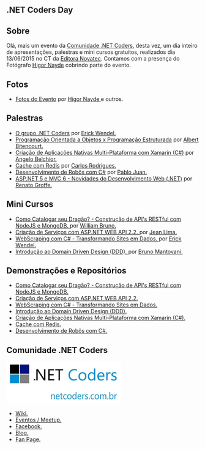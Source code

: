  <article class="markdown-body entry-content" itemprop="mainContentOfPage">
 <h1>
 <a class="anchor"  aria-hidden="true">
 <span class="octicon octicon-link"></span></a>.NET Coders Day</h1>

<h2>
<a id="user-content-palestras" class="anchor" href="#palestras" aria-hidden="true">
<span class="octicon octicon-link"></span></a>Sobre</h2>
<p> Olá, mais um evento da <a href="https://www.facebook.com/DotNetCoders" target="_blank">Comunidade .NET Coders</a>, desta vez, um dia inteiro de apresentações,
palestras e mini cursos gratuitos, realizados dia 13/06/2015 no CT da <a href="https://www.facebook.com/ctnovatec" target="_blank">Editora Novatec</a>. Contamos com a presença do Fotógrafo <a href="https://www.facebook.com/higor.nayde" target="_blank">Higor Nayde</a> cobrindo parte do evento.</p>

<h2><a id="user-content-fotos" class="anchor" href="#palestras" aria-hidden="true">
<span class="octicon octicon-link"></span></a>Fotos</h2>

<ul>
	<li>
		<a href="http://bit.ly/NetcodersDay-Photos" target="_blank">Fotos do Evento</a> por <a href="https://www.facebook.com/higor.nayde" target="_blank">Higor Nayde 
	</a> e outros.
</li>
</ul>

<h2><a id="user-content-palestras" class="anchor" href="#palestras" aria-hidden="true">
<span class="octicon octicon-link"></span></a>Palestras</h2>

<ul>
	<li>
		<a href="http://pt.slideshare.net/EriickWendell/net-coders" target="_blank">O grupo .NET Coders</a> por <a href="https://www.facebook.com/EriickWendel" target="_blank">Erick Wendel.
	</a>
</li>
<li>
	<a href="http://pt.slideshare.net/albertbitencourt/programao-estruturada-e-orientada-a-objetos-49412804" target="_blank">Programação Orientada a Objetos x Programação Estruturada</a> por <a href="https://www.facebook.com/albert.bitencourt" target="_blank">Albert Bitencourt.
</a>
</li>
<li>
	<a href="https://github.com/angelobelchior8/netcodersday-xamarin" target="_blank">Criação de Aplicações Nativas Multi-Plataforma com Xamarin (C#)</a> por <a href="http://xamarinbr.azurewebsites.net/" target="_blank">Angelo Belchior.
</a>
</li>

<li>
	<a href="http://pt.slideshare.net/carlosrodriguesjunior/cache-com-redis-novatec-49374349" target="_blank">Cache com Redis</a> por 
	<a href="https://www.facebook.com/carlos.rodrigues.9421450" target="_blank">Carlos Rodrigues.
	</a>
</li>
<li>
	<a href="http://pt.slideshare.net/PabloJuanx/eu-robo-pablojuan" target="_blank">Desenvolvimento de Robôs com C#</a> por 
	<a href="https://pablojuancruz.wordpress.com/" target="_blank">Pablo Juan.
	</a>
</li>

<li>
	<a href="http://pt.slideshare.net/renatogroff1/aspnet-5-renato-groffe" target="_blank">ASP.NET 5 e MVC 6 - Novidades do Desenvolvimento Web (.NET)</a> por <a href="https://www.facebook.com/RenatoGroffeSW" target="_blank">Renato Groffe.
</a>
</li>


</ul>

<h2><a id="user-content-artigos" class="anchor" href="#artigos" aria-hidden="true">
<span class="octicon octicon-link"></span></a>Mini Cursos</h2>

<ul>
<li>
	<a href="https://www.eventials.com/wbruno.moraes/construindo-uma-api-rest-com-expressjs-nodejs-2/" target="_blank">
		Como Catalogar seu Dragão? - Construção de API's RESTful com NodeJS e MongoDB.
	</a> por <a href="http://wbruno.com.br/" target="_blank"> William Bruno. </a>
</li>
<li>
	<a href="http://pt.slideshare.net/JeanLL/apresentao-49386849" target="_blank">
		Criação de Serviços com ASP.NET WEB API 2.2.
	</a> por <a href="https://www.linkedin.com/pub/jean-lima-lopes/45/412/5a2" target="_blank"> Jean Lima. </a>
</li>
<li>
	<a href="http://pt.slideshare.net/EriickWendell/mini-curso-webscraping" target="_blank">
		WebScraping com C#  - Transformando Sites em Dados.
	</a> por <a href="linkedin.com/in/erickwendel" target="_blank"> Erick Wendel. </a>
</li>
<li>
	<a href="https://github.com/brunomantovani/dddsamplecsharp" target="_blank">
		Introdução ao Domain Driven Design (DDD).
	</a> por <a href="https://www.facebook.com/xbruno.mantovani" target="_blank"> Bruno Mantovani.</a>
</li>


</ul>

<h2>
<a id="user-content-demo" class="anchor" href="#demo" aria-hidden="true">
<span class="octicon octicon-link"></span></a>Demonstrações e Repositórios</h2>

<ul>
<li>
	<a href="https://github.com/wbruno/dragons-api" target="_blank">
		Como Catalogar seu Dragão? - Construção de API's RESTful com NodeJS e MongoDB.
	</a> 
</li>
<li>
	<a href="https://github.com/JeanLLopes/WebAPI-Route-Translate-BasicAuth" target="_blank">
		Criação de Serviços com ASP.NET WEB API 2.2.
	</a>  
</li>
<li>
	<a href="https://github.com/ErickWendel/Demo.WebScraping.CSharp" target="_blank">
		WebScraping com C#  - Transformando Sites em Dados.
	</a>  
</li>
<li>
	<a href="https://github.com/brunomantovani/dddsamplecsharp" target="_blank">
		Introdução ao Domain Driven Design (DDD).
	</a> 
</li>

<li>
	<a href="https://github.com/angelobelchior8/netcodersday-xamarin" target="_blank">
		Criação de Aplicações Nativas Multi-Plataforma com Xamarin (C#).
	</a>
</li>

<li>
	<a href="https://github.com/carlosrodriguesjunior/NetCoders.Redis" target="_blank">
		Cache com Redis.
	</a>  
</li>
<li>
	<a href="https://github.com/pablojuancruz/RoboCSharp/" target="_blank">
		Desenvolvimento de Robôs com C#.
	</a>  
</li>
 
</ul>



<h2>
<a  class="anchor" href="#netcoders" aria-hidden="true">
<span class="octicon octicon-link"></span></a>Comunidade .NET Coders</h2>

<p>
<a href="https://www.facebook.com/DotNetCoders" target="_blank">
	<img  src="/logo.jpg" alt="Net Coders" width="300">
</a>
</p>

<ul>

<li><a href="http://netcoders.com.br/wiki" target="_blank">Wiki.</a></li>
<li><a href="http://meetup.com/netcoders" target="_blank">Eventos / Meetup.</a></li>
<li><a href="https://www.facebook.com/groups/netcoders/" target="_blank">Facebook.</a></li>
<li><a href="http://netcoders.com.br/blog" target="_blank">Blog.</a></li>
<li><a href="http://facebook.com/dotnetcoders" target="_blank">Fan Page.</a></li>
</ul>


</article>
